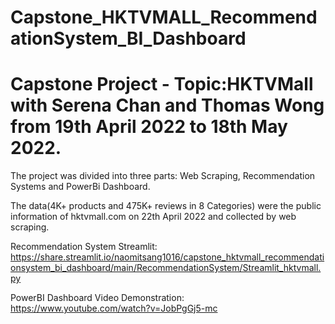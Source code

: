 # Capstone_HKTVMALL_RecommendationSystem_BI_Dashboard

# Capstone Project - Topic:HKTVMall with Serena Chan and Thomas Wong from 19th April 2022 to 18th May 2022. 

The project was divided into three parts: Web Scraping, Recommendation Systems and PowerBi Dashboard. 

The data(4K+ products and 475K+ reviews in 8 Categories) were the public information of hktvmall.com on 22th April 2022 and collected by web scraping.

Recommendation System Streamlit: 
https://share.streamlit.io/naomitsang1016/capstone_hktvmall_recommendationsystem_bi_dashboard/main/RecommendationSystem/Streamlit_hktvmall.py

PowerBI Dashboard Video Demonstration:
https://www.youtube.com/watch?v=JobPgGj5-mc

